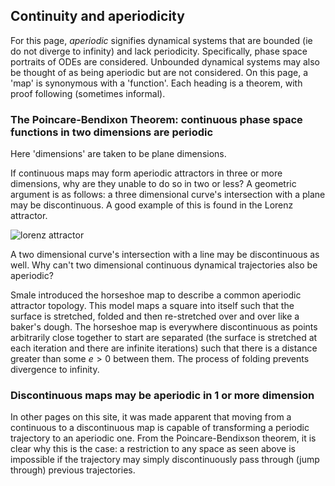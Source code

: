 ## Continuity and aperiodicity

For this page, *aperiodic* signifies dynamical systems that are bounded (ie do not diverge to infinity) and lack periodicity.  Specifically, phase space portraits of ODEs are considered.  Unbounded dynamical systems may also be thought of as being aperiodic but are not considered.  On this page, a 'map' is synonymous with a 'function'.  Each heading is a theorem, with proof following (sometimes informal). 

### The Poincare-Bendixon Theorem: continuous phase space functions in two dimensions are periodic

Here 'dimensions' are taken to be plane dimensions.

If continuous maps may form aperiodic attractors in three or more dimensions, why are they unable to do so in two or less?  A geometric argument is as follows: a three dimensional curve's intersection with a plane may be discontinuous.  A good example of this is found in the Lorenz attractor. 

![lorenz attractor]({{https://blbadger.github.io}}misc_images/lorenz_1.png)

A two dimensional curve's intersection with a line may be discontinuous as well. Why can't two dimensional continuous dynamical trajectories also be aperiodic?  

Smale introduced the horseshoe map to describe a common aperiodic attractor topology.  This model maps a square into itself such that the surface is stretched, folded and then re-stretched over and over like a baker's dough.  The horseshoe map is everywhere discontinuous as points arbitrarily close together to start are separated (the surface is stretched at each iteration and there are infinite iterations) such that there is a distance greater than some $e > 0$ between them.  The process of folding prevents divergence to infinity.  

### Discontinuous maps may be aperiodic in 1 or more dimension

In other pages on this site, it was made apparent that moving from a continuous to a discontinuous map is capable of transforming a periodic trajectory to an aperiodic one.  From the Poincare-Bendixson theorem, it is clear why this is the case: a restriction to any space as seen above is impossible if the trajectory may simply discontinuously pass through (jump through) previous trajectories.
